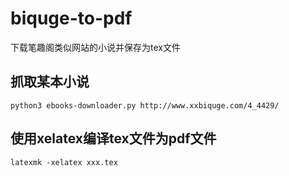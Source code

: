 # biquge-to-pdf
下载笔趣阁类似网站的小说并保存为tex文件

## 抓取某本小说

```
python3 ebooks-downloader.py http://www.xxbiquge.com/4_4429/
```

## 使用xelatex编译tex文件为pdf文件

```
latexmk -xelatex xxx.tex
```
